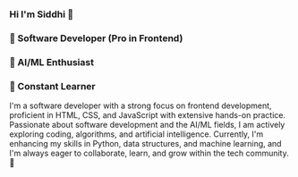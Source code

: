 ### Hi I'm Siddhi 👋
### 🚀 Software Developer (Pro in Frontend)
### 🤖 AI/ML Enthusiast
### 🌱 Constant Learner
I'm a software developer with a strong focus on frontend development, proficient in HTML, CSS, and JavaScript with extensive hands-on practice. Passionate about software development and the AI/ML fields, I am actively exploring coding, algorithms, and artificial intelligence. Currently, I'm enhancing my skills in Python, data structures, and machine learning, and I'm always eager to collaborate, learn, and grow within the tech community. 🌟
